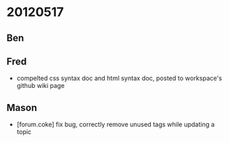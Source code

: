 # 20120517

## Ben



## Fred
- compelted css syntax doc and html syntax doc, posted to workspace's github wiki page


## Mason
- [forum.coke] fix bug, correctly remove unused tags while updating a topic